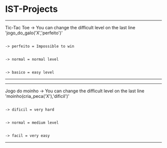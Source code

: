 # IST-Projects

***********************************************************************************************************************************************************************************
Tic-Tac Toe -> You can change the difficult level on the last line 'jogo_do_galo('X','perfeito')'

                                                                                                  -> perfeito = Impossible to win

                                                                                                  -> normal = normal level
                                                                                                  
                                                                                                  -> basico = easy level
                                                                                                  
***********************************************************************************************************************************************************************************
                                                                                                  

*********************************************************************************************************************************************************************************** 
Jogo do moinho -> You can change the difficult level on the last line 'moinho(cria_peca('X'),'dificil')'

                                                                                                         -> dificil = very hard

                                                                                                         -> normal = medium level
                                                                                                         
                                                                                                         -> facil = very easy
                                                                                                         
***********************************************************************************************************************************************************************************
